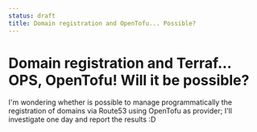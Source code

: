 ```yaml
---
status: draft
title: Domain registration and OpenTofu... Possible?
---
```

# Domain registration and Terraf... OPS, OpenTofu! Will it be possible?

I'm wondering whether is possible to manage programmatically the registration of domains via Route53 using OpenTofu as provider; I'll investigate one day and report the results :D

